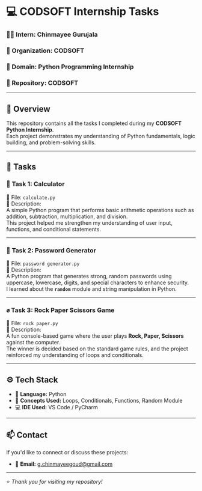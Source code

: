 # 💻 CODSOFT Internship Tasks  

### 👩‍💻 Intern: **Chinmayee Gurujala**  
### 🏢 Organization: **CODSOFT**  
### 📅 Domain: **Python Programming Internship**  
### 📂 Repository: **CODSOFT**

---

## 📘 Overview  
This repository contains all the tasks I completed during my **CODSOFT Python Internship**.  
Each project demonstrates my understanding of Python fundamentals, logic building, and problem-solving skills.  

---

## 🧠 Tasks  

### 🧮 **Task 1: Calculator**  
📁 File: `calculate.py`  
📝 Description:  
A simple Python program that performs basic arithmetic operations such as addition, subtraction, multiplication, and division.  
This project helped me strengthen my understanding of user input, functions, and conditional statements.  

---

### 🔐 **Task 2: Password Generator**  
📁 File: `password generator.py`  
📝 Description:  
A Python program that generates strong, random passwords using uppercase, lowercase, digits, and special characters to enhance security.  
I learned about the **`random`** module and string manipulation in Python.  

---

### ✊ **Task 3: Rock Paper Scissors Game**  
📁 File: `rock paper.py`  
📝 Description:  
A fun console-based game where the user plays **Rock, Paper, Scissors** against the computer.  
The winner is decided based on the standard game rules, and the project reinforced my understanding of loops and conditionals.  

---

## ⚙️ Tech Stack  
- 🐍 **Language:** Python  
- 🧠 **Concepts Used:** Loops, Conditionals, Functions, Random Module  
- 💻 **IDE Used:** VS Code / PyCharm  

---

## 📫 Contact  
If you'd like to connect or discuss these projects:  
- 📧 **Email:** g.chinmayeegoud@gmail.com

---

⭐ *Thank you for visiting my repository!*  
